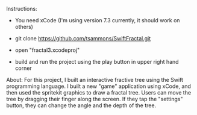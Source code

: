 Instructions: 
- You need xCode (I'm using version 7.3 currently, it should work on others)

- git clone https://github.com/tsammons/SwiftFractal.git
- open "fractal3.xcodeproj"
- build and run the project using the play button in upper right hand corner

About:
For this project, I built an interactive fractive tree using the Swift programming language. I built a new "game" application using xCode, and then used the spritekit graphics to draw a fractal tree. Users can move the tree by dragging their finger along the screen. If they tap the "settings" button, they can change the angle and the depth of the tree. 
